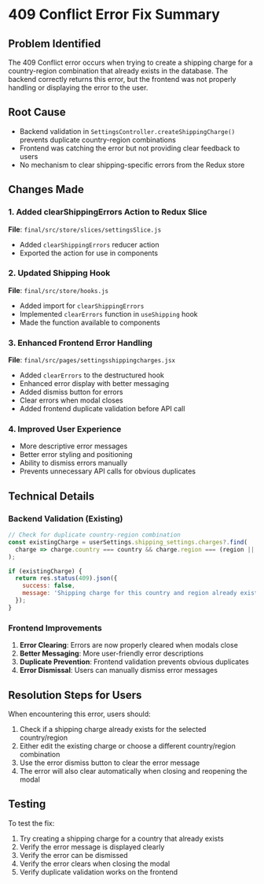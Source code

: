 # 409 Conflict Error Fix Summary

## Problem Identified
The 409 Conflict error occurs when trying to create a shipping charge for a country-region combination that already exists in the database. The backend correctly returns this error, but the frontend was not properly handling or displaying the error to the user.

## Root Cause
- Backend validation in `SettingsController.createShippingCharge()` prevents duplicate country-region combinations
- Frontend was catching the error but not providing clear feedback to users
- No mechanism to clear shipping-specific errors from the Redux store

## Changes Made

### 1. Added clearShippingErrors Action to Redux Slice
**File**: `final/src/store/slices/settingsSlice.js`
- Added `clearShippingErrors` reducer action
- Exported the action for use in components

### 2. Updated Shipping Hook
**File**: `final/src/store/hooks.js`
- Added import for `clearShippingErrors`
- Implemented `clearErrors` function in `useShipping` hook
- Made the function available to components

### 3. Enhanced Frontend Error Handling
**File**: `final/src/pages/settingsshippingcharges.jsx`
- Added `clearErrors` to the destructured hook
- Enhanced error display with better messaging
- Added dismiss button for errors
- Clear errors when modal closes
- Added frontend duplicate validation before API call

### 4. Improved User Experience
- More descriptive error messages
- Better error styling and positioning
- Ability to dismiss errors manually
- Prevents unnecessary API calls for obvious duplicates

## Technical Details

### Backend Validation (Existing)
```javascript
// Check for duplicate country-region combination
const existingCharge = userSettings.shipping_settings.charges?.find(
  charge => charge.country === country && charge.region === (region || null)
);

if (existingCharge) {
  return res.status(409).json({
    success: false,
    message: 'Shipping charge for this country and region already exists'
  });
}
```

### Frontend Improvements
1. **Error Clearing**: Errors are now properly cleared when modals close
2. **Better Messaging**: More user-friendly error descriptions
3. **Duplicate Prevention**: Frontend validation prevents obvious duplicates
4. **Error Dismissal**: Users can manually dismiss error messages

## Resolution Steps for Users
When encountering this error, users should:
1. Check if a shipping charge already exists for the selected country/region
2. Either edit the existing charge or choose a different country/region combination
3. Use the error dismiss button to clear the error message
4. The error will also clear automatically when closing and reopening the modal

## Testing
To test the fix:
1. Try creating a shipping charge for a country that already exists
2. Verify the error message is displayed clearly
3. Verify the error can be dismissed
4. Verify the error clears when closing the modal
5. Verify duplicate validation works on the frontend

